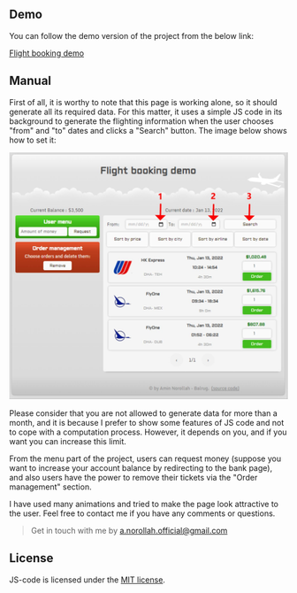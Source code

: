 ## Demo

You can follow the demo version of the project from the below link:

[Flight booking demo](https://amin-norollah.github.io/JS-code/Pages/FlightBooking/)

## Manual

First of all, it is worthy to note that this page is working alone, so it should generate all its required data. For this matter, it uses a simple JS code in its background to generate the flighting information when the user chooses "from" and "to" dates and clicks a "Search" button. The image below shows how to set it:

<img src="docs/docs_1.jpg" alt="flight booking demo image 1">

Please consider that you are not allowed to generate data for more than a month, and it is because I prefer to show some features of JS code and not to cope with a computation process. However, it depends on you, and if you want you can increase this limit.

From the menu part of the project, users can request money (suppose you want to increase your account balance by redirecting to the bank page), and also users have the power to remove their tickets via the "Order management" section.

I have used many animations and tried to make the page look attractive to the user. Feel free to contact me if you have any comments or questions.

> Get in touch with me by [a.norollah.official@gmail.com](mailto:a.norollah.official@gmail.com)

## License

JS-code is licensed under the [MIT license](https://opensource.org/licenses/MIT).
